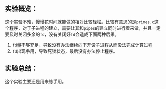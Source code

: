 ## 实验概览：

这个实验不难，慢慢花时间就能做的相对比较轻松。比较有意思的是`primes.c`这个程序，对于子进程的建立，需要让其和`pipes`的建立同时进行着来做，并且一定要及时关闭多余的`fd`，没有关闭好`fd`会造成下面两种后果。
1. `fd`量不够充足，导致没有办法继续向下开设子进程从而没法完成计算过程
2. `fd`出现争用，导致死锁状态，最后没有办法停止程序。

## 实验总结：

这个实验主要还是用来练手用。